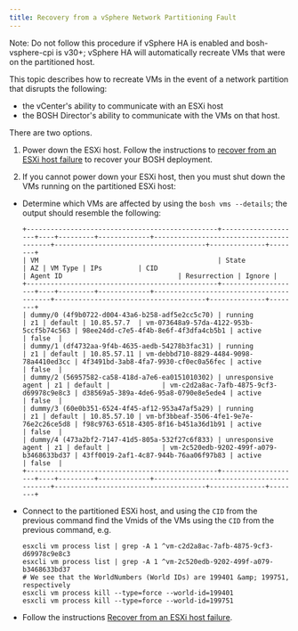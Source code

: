 ```yaml
---
title: Recovery from a vSphere Network Partitioning Fault
---
```


<p class="note">Note: Do not follow this procedure if vSphere HA is enabled and bosh-vsphere-cpi is v30+;
vSphere HA will automatically recreate VMs that were on the partitioned host.</p>

This topic describes how to recreate VMs in the event of a network partition
that disrupts the following:

* the vCenter's ability to communicate with an ESXi host
* the BOSH Director's ability to communicate with the VMs on that host.

There are two options.

1. Power down the ESXi host. Follow the instructions to
[recover from an ESXi host failure](vsphere-esxi-host-failure.md) to recover
your BOSH deployment.

2. If you cannot power down your ESXi host, then you must shut down the VMs
running on the partitioned ESXi host:
  - Determine which VMs are affected by using the `bosh vms --details`;
     the output should resemble the following:

    ```
    +------------------------------------------------+--------------------+----+---------+-------------+-----------------------------------------+--------------------------------------+--------------+--------+
    | VM                                             | State              | AZ | VM Type | IPs         | CID                                     | Agent ID                             | Resurrection | Ignore |
    +------------------------------------------------+--------------------+----+---------+-------------+-----------------------------------------+--------------------------------------+--------------+--------+
    | dummy/0 (4f9b0722-d004-43a6-b258-adf5e2cc5c70) | running            | z1 | default | 10.85.57.7  | vm-073648a9-57da-4122-953b-5ccf5b74c563 | 98ee24dd-c7e5-4f4b-8e6f-4f3dfa4cb5b1 | active       | false  |
    | dummy/1 (df4732aa-9f4b-4635-aedb-54278b3fac31) | running            | z1 | default | 10.85.57.11 | vm-debbd710-8829-4484-9098-78a4410ed3cc | 4f3491bd-3ab8-4fa7-9930-cf0ec0a56fec | active       | false  |
    | dummy/2 (56957582-ca58-418d-a7e6-ea0151010302) | unresponsive agent | z1 | default |             | vm-c2d2a8ac-7afb-4875-9cf3-d69978c9e8c3 | d38569a5-389a-4de6-95a8-0790e8e5ede4 | active       | false  |
    | dummy/3 (60e0b351-6524-4f45-af12-953a47af5a29) | running            | z1 | default | 10.85.57.10 | vm-bf3bbeaf-3506-4fe1-9e7e-76e2c26ce5d8 | f98c9763-6518-4305-8f16-b451a36d1b91 | active       | false  |
    | dummy/4 (473a2bf2-7147-41d5-805a-532f27c6f833) | unresponsive agent | z1 | default |             | vm-2c520edb-9202-499f-a079-b3468633bd37 | 43ff0019-2af1-4c87-944b-76aa06f97b83 | active       | false  |
    +------------------------------------------------+--------------------+----+---------+-------------+-----------------------------------------+--------------------------------------+--------------+--------+
    ```
  - Connect to the partitioned ESXi host, and using the `CID` from the
  previous command find the Vmids of the VMs using the `CID` from the previous command,
    e.g.

    ```
    esxcli vm process list | grep -A 1 ^vm-c2d2a8ac-7afb-4875-9cf3-d69978c9e8c3
    esxcli vm process list | grep -A 1 ^vm-2c520edb-9202-499f-a079-b3468633bd37
    # We see that the WorldNumbers (World IDs) are 199401 &amp; 199751, respectively
    esxcli vm process kill --type=force --world-id=199401
    esxcli vm process kill --type=force --world-id=199751
    ```
  - Follow the instructions [Recover from an ESXi host failure](vsphere-esxi-host-failure.md).
